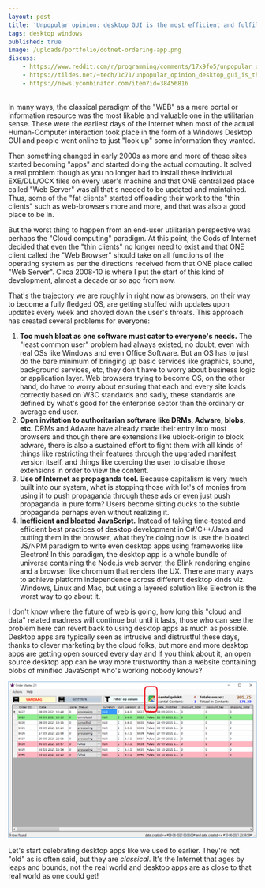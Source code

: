 ```yaml
---
layout: post
title: 'Unpopular opinion: desktop GUI is the most efficient and fulfilling way of human-computer interaction'
tags: desktop windows
published: true
image: /uploads/portfolio/dotnet-ordering-app.png
discuss:
    - https://www.reddit.com/r/programming/comments/17x9fo5/unpopular_opinion_desktop_gui_is_the_most
    - https://tildes.net/~tech/1c71/unpopular_opinion_desktop_gui_is_the_most_efficient_and_fulfilling_way_of_human_computer_interaction
    - https://news.ycombinator.com/item?id=38456816
---
```


In many ways, the classical paradigm of the "WEB" as a mere portal or information resource was the most likable and valuable one in the utilitarian sense. These were the earliest days of the Internet when most of the actual Human-Computer interaction took place in the form of a Windows Desktop GUI and people went online to just "look up" some information they wanted.

Then something changed in early 2000s as more and more of these sites started becoming "apps" and started doing the actual computing. It solved a real problem though as you no longer had to install these individual EXE/DLL/OCX files on every user's machine and that ONE centralized place called "Web Server" was all that's needed to be updated and maintained. Thus, some of the "fat clients" started offloading their work to the "thin clients" such as web-browsers more and more, and that was also a good place to be in.

But the worst thing to happen from an end-user utilitarian perspective was perhaps the "Cloud computing" paradigm. At this point, the Gods of Internet decided that even the "thin clients" no longer need to exist and that ONE client called the "Web Browser" should take on all functions of the operating system as per the directions received from that ONE place called "Web Server". Circa 2008-10 is where I put the start of this kind of development, almost a decade or so ago from now.

That's the trajectory we are roughly in right now as browsers, on their way to become a fully fledged OS, are getting stuffed with updates upon updates every week and shoved down the user's throats. This approach has created several problems for everyone:

1. **Too much bloat as one software must cater to everyone's needs.** The "least common user" problem had always existed, no doubt, even with real OSs like Windows and even Office Software. But an OS has to just do the bare minimum of bringing up basic services like graphics, sound, background services, etc, they don't have to worry about business logic or application layer. Web browsers trying to become OS, on the other hand, do have to worry about ensuring that each and every site loads correctly based on W3C standards and sadly, these standards are defined by what's good for the enterprise sector than the ordinary or average end user.
2. **Open invitation to authoritarian software like DRMs, Adware, blobs, etc.** DRMs and Adware have already made their entry into most browsers and though there are extensions like ublock-origin to block adware, there is also a sustained effort to fight them with all kinds of things like restricting their features through the upgraded manifest version itself, and things like coercing the user to disable those extensions in order to view the content.
3. **Use of Internet as propaganda tool.** Because capitalism is very much built into our system, what is stopping those with lot's of monies from using it to push propaganda through these ads or even just push propaganda in pure form? Users become sitting ducks to the subtle propaganda perhaps even without realizing it.
4. **Inefficient and bloated JavaScript.** Instead of taking time-tested and efficient best practices of desktop development in C#/C++/Java and putting them in the browser, what they're doing now is use the bloated JS/NPM paradigm to write even desktop apps using frameworks like Electron! In this paradigm, the desktop app is a whole bundle of universe containing the Node.js web server, the Blink rendering engine and a browser like chromium that renders the UX. There are many ways to achieve platform independence across different desktop kinds viz. Windows, Linux and Mac, but using a layered solution like Electron is the worst way to go about it.

I don't know where the future of web is going, how long this "cloud and data" related madness will continue but until it lasts, those who can see the problem here can revert back to using desktop apps as much as possible. Desktop apps are typically seen as intrusive and distrustful these days, thanks to clever marketing by the cloud folks, but more and more desktop apps are getting open sourced every day and if you think about it, an open source desktop app can be way more trustworthy than a website containing blobs of minified JavaScript who's working nobody knows?

![dotnet ordering app](/uploads/portfolio/dotnet-ordering-app.png)

Let's start celebrating desktop apps like we used to earlier. They're not "old" as is often said, but they are *classical*. It's the Internet that ages by leaps and bounds, not the real world and desktop apps are as close to that real world as one could get!